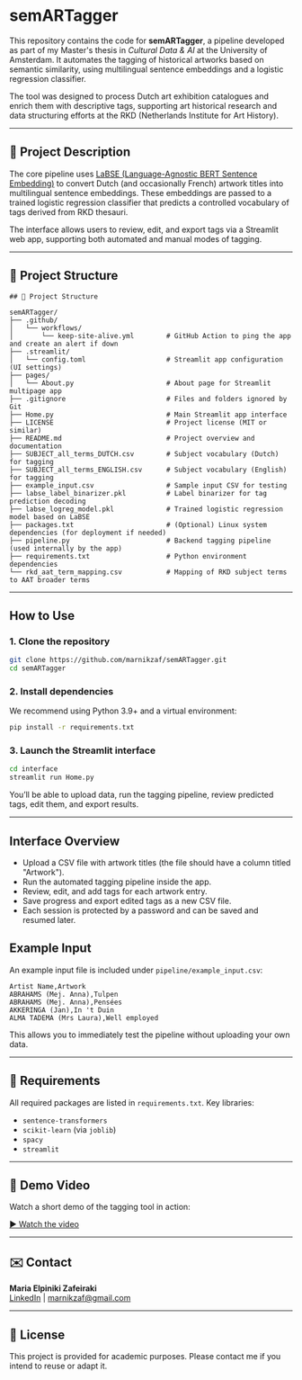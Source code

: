 # semARTagger

This repository contains the code for **semARTagger**, a pipeline developed as part of my Master's thesis in *Cultural Data & AI* at the University of Amsterdam. It automates the tagging of historical artworks based on semantic similarity, using multilingual sentence embeddings and a logistic regression classifier.

The tool was designed to process Dutch art exhibition catalogues and enrich them with descriptive tags, supporting art historical research and data structuring efforts at the RKD (Netherlands Institute for Art History).

---

## 📌 Project Description

The core pipeline uses [LaBSE (Language-Agnostic BERT Sentence Embedding)](https://tfhub.dev/google/LaBSE/1) to convert Dutch (and occasionally French) artwork titles into multilingual sentence embeddings. These embeddings are passed to a trained logistic regression classifier that predicts a controlled vocabulary of tags derived from RKD thesauri.

The interface allows users to review, edit, and export tags via a Streamlit web app, supporting both automated and manual modes of tagging.

---

## 📁 Project Structure

```
## 📁 Project Structure

semARTagger/
├── .github/
│   └── workflows/
│       └── keep-site-alive.yml        # GitHub Action to ping the app and create an alert if down
├── .streamlit/
│   └── config.toml                    # Streamlit app configuration (UI settings)
├── pages/
│   └── About.py                       # About page for Streamlit multipage app
├── .gitignore                         # Files and folders ignored by Git
├── Home.py                            # Main Streamlit app interface
├── LICENSE                            # Project license (MIT or similar)
├── README.md                          # Project overview and documentation
├── SUBJECT_all_terms_DUTCH.csv        # Subject vocabulary (Dutch) for tagging
├── SUBJECT_all_terms_ENGLISH.csv      # Subject vocabulary (English) for tagging
├── example_input.csv                  # Sample input CSV for testing
├── labse_label_binarizer.pkl          # Label binarizer for tag prediction decoding
├── labse_logreg_model.pkl             # Trained logistic regression model based on LaBSE
├── packages.txt                       # (Optional) Linux system dependencies (for deployment if needed)
├── pipeline.py                        # Backend tagging pipeline (used internally by the app)
├── requirements.txt                   # Python environment dependencies
└── rkd_aat_term_mapping.csv           # Mapping of RKD subject terms to AAT broader terms
```
---

## How to Use

### 1. Clone the repository

```bash
git clone https://github.com/marnikzaf/semARTagger.git
cd semARTagger
```

### 2. Install dependencies

We recommend using Python 3.9+ and a virtual environment:

```bash
pip install -r requirements.txt
```

### 3. Launch the Streamlit interface

```bash
cd interface
streamlit run Home.py
```

You’ll be able to upload data, run the tagging pipeline, review predicted tags, edit them, and export results.

---

## Interface Overview

- Upload a CSV file with artwork titles (the file should have a column titled "Artwork").
- Run the automated tagging pipeline inside the app.
- Review, edit, and add tags for each artwork entry.
- Save progress and export edited tags as a new CSV file.
- Each session is protected by a password and can be saved and resumed later.

## Example Input

An example input file is included under `pipeline/example_input.csv`:

```csv
Artist Name,Artwork
ABRAHAMS (Mej. Anna),Tulpen
ABRAHAMS (Mej. Anna),Pensées
AKKERINGA (Jan),In 't Duin
ALMA TADEMA (Mrs Laura),Well employed
```

This allows you to immediately test the pipeline without uploading your own data.

---

## 📄 Requirements

All required packages are listed in `requirements.txt`. Key libraries:
- `sentence-transformers`
- `scikit-learn` (via `joblib`)
- `spacy`
- `streamlit`

---

## 🎥 Demo Video

Watch a short demo of the tagging tool in action:

[▶️ Watch the video](https://drive.google.com/file/d/1ADH8aDXvNWzVFxZ-QoGr_0MXIhfTh3zg/view?usp=sharing)

---

## ✉️ Contact

**Maria Elpiniki Zafeiraki**  
[LinkedIn](https://www.linkedin.com/in/marnikzaf) | [marnikzaf@gmail.com](mailto:marnikzaf@gmail.com)

---

## 📝 License

This project is provided for academic purposes. Please contact me if you intend to reuse or adapt it.
